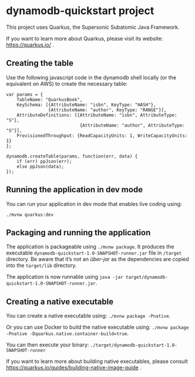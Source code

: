 # dynamodb-quickstart project

This project uses Quarkus, the Supersonic Subatomic Java Framework.

If you want to learn more about Quarkus, please visit its website: https://quarkus.io/ .

## Creating the table

Use the following javascript code in the dynamodb shell locally (or the equivalent on AWS) to create the necessary table:

    var params = {
    	TableName: "QuarkusBook",
    	KeySchema: [{AttributeName: "isbn", KeyType: "HASH"},
    				{AttributeName: "author", KeyType: "RANGE"}],
    	AttributeDefinitions: [{AttributeName: "isbn", AttributeType: "S"},
    							{AttributeName: "author", AttributeType: "S"}],
    	ProvisionedThroughput: {ReadCapacityUnits: 1, WriteCapacityUnits: 1}
    };						

    dynamodb.createTable(params, function(err, data) {
        if (err) ppJson(err);
        else ppJson(data);
    });

## Running the application in dev mode

You can run your application in dev mode that enables live coding using:
```
./mvnw quarkus:dev
```

## Packaging and running the application

The application is packageable using `./mvnw package`.
It produces the executable `dynamodb-quickstart-1.0-SNAPSHOT-runner.jar` file in `/target` directory.
Be aware that it’s not an _über-jar_ as the dependencies are copied into the `target/lib` directory.

The application is now runnable using `java -jar target/dynamodb-quickstart-1.0-SNAPSHOT-runner.jar`.

## Creating a native executable

You can create a native executable using: `./mvnw package -Pnative`.

Or you can use Docker to build the native executable using: `./mvnw package -Pnative -Dquarkus.native.container-build=true`.

You can then execute your binary: `./target/dynamodb-quickstart-1.0-SNAPSHOT-runner`

If you want to learn more about building native executables, please consult https://quarkus.io/guides/building-native-image-guide .

